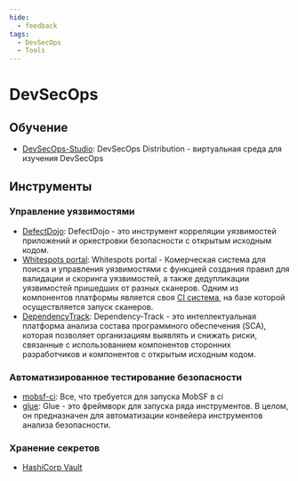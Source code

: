 ```yaml
---
hide:
  - feedback
tags:
  - DevSecOps
  - Tools
---
```


# **DevSecOps**

## **Обучение**

- [DevSecOps-Studio](https://github.com/teacheraio/DevSecOps-Studio): DevSecOps Distribution - виртуальная среда для изучения DevSecOps

## **Инструменты**

### **Управление уязвимостями**

- [DefectDojo](https://github.com/DefectDojo/django-DefectDojo): DefectDojo - это инструмент корреляции уязвимостей приложений и оркестровки безопасности с открытым исходным кодом.
- [Whitespots portal](https://gitlab.com/whitespots-public/appsec-portal): Whitespots portal - Комерческая система для поиска и управления уязвимостями с функцией создания правил для валидации и скоринга уязвимостей, а также дедупликации уязвимостей пришедших от разных сканеров. Одним из компонентов платформы является своя [CI система](https://gitlab.com/whitespots-public/auditor), на базе которой осуществляется запуск сканеров.
- [DependencyTrack](https://github.com/DependencyTrack/dependency-track): Dependency-Track - это интеллектуальная платформа анализа состава программного обеспечения (SCA), которая позволяет организациям выявлять и снижать риски, связанные с использованием компонентов сторонних разработчиков и компонентов с открытым исходным кодом.

### **Автоматизированное тестирование безопасности**

- [mobsf-ci](https://github.com/Soluto/mobsf-ci): Все, что требуется для запуска MobSF в ci
- [glue](https://github.com/OWASP/glue): Glue - это фреймворк для запуска ряда инструментов. В целом, он предназначен для автоматизации конвейера инструментов анализа безопасности.

### **Хранениe секретов**

- [HashiCorp Vault](https://github.com/hashicorp/vault)
